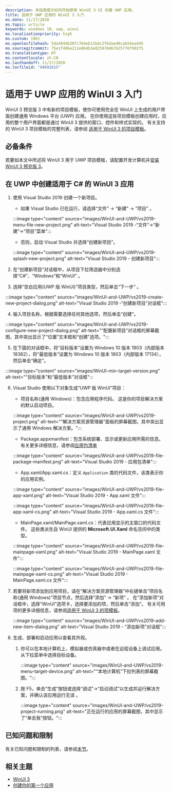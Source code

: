 ```yaml
---
description: 本指南展示如何开始使用 WinUI 3 UI 创建 UWP 应用。
title: 适用于 UWP 应用的 WinUI 3 入门
ms.date: 11/17/2020
ms.topic: article
keywords: windows 10, uwp, winui
ms.localizationpriority: high
ms.custom: 19H1
ms.openlocfilehash: 5da4944b38fc764eb11bdc2f6daed0cab54ea445
ms.sourcegitcommit: 75e1f49be211e8b4b3e825978d67625776f992f5
ms.translationtype: HT
ms.contentlocale: zh-CN
ms.lasthandoff: 11/17/2020
ms.locfileid: "94691615"
---
```

# <a name="get-started-with-winui-3-for-uwp-apps"></a>适用于 UWP 应用的 WinUI 3 入门

WinUI 3 预览版 3 中有新的项目模板，使你可使用完全在 WinUI 上生成的用户界面创建通用 Windows 平台 (UWP) 应用。 在你使用这些项目模板创建应用时，应用的整个用户界面都是通过 WinUI 3 提供的窗口、控件和样式实现的。 有关支持的 WinUI 3 项目模板的完整列表，请参阅 [适用于 WinUI 3 的项目模板](index.md#project-templates-for-winui-3)。

## <a name="prerequisites"></a>必备条件

若要如本文中所述将 WinUI 3 用于 UWP 项目模板，请配置开发计算机并[安装 WinUI 3 预览版 3](index.md#install-winui-3-preview-3)。

## <a name="create-a-winui-3-app-in-uwp-for-c"></a>在 UWP 中创建适用于 C# 的 WinUI 3 应用

1. 使用 Visual Studio 2019 创建一个新项目。
   - 如果 Visual Studio 已在运行，请选择“文件” -> “新建” -> “项目”  。

   :::image type="content" source="images/WinUI-and-UWP/vs2019-menu-file-new-project.png" alt-text="Visual Studio 2019 -“文件”->“新建”->“项目”菜单":::

   - 否则，启动 Visual Studio 并选择“创建新项目”。

   :::image type="content" source="images/WinUI-and-UWP/vs2019-splash-new-project.png" alt-text="Visual Studio 2019 - 创建新项目":::

2. 在“创建新项目”对话框中，从项目下拉筛选器中分别选择“C#”、“Windows”和“WinUI”   。

3. 选择“空白应用(UWP 版 WinUI)”项目类型，然后单击“下一步” 。

:::image type="content" source="images/WinUI-and-UWP/vs2019-create-new-project-dialog.png" alt-text="Visual Studio 2019 -“创建新项目”对话框":::

4. 输入项目名称，根据需要选择任何其他选项，然后单击“创建”。

:::image type="content" source="images/WinUI-and-UWP/vs2019-configure-new-project-dialog.png" alt-text="“配置新项目”对话框的屏幕截图，其中突出显示了“位置”文本框和“创建”选项。":::

5. 在下面的对话框中，将“目标版本”设置为 Windows 10 版本 1903（内部版本 18362），将“最低版本”设置为 Windows 10 版本 1803（内部版本 17134），然后单击“确定”。

:::image type="content" source="images/WinUI-min-target-version.png" alt-text="“目标版本”和“最低版本”对话框":::

6. Visual Studio 使用以下对象生成“UWP 版 WinUI”项目：

    - 项目名称(通用 Windows)：包含应用程序代码。 这是你的项目解决方案的默认启动项目。

    :::image type="content" source="images/WinUI-and-UWP/vs2019-project.png" alt-text="“解决方案资源管理器”面板的屏幕截图，其中突出显示了通用 Windows 解决方案。":::

    - Package.appxmanifest：包含系统部署、显示或更新应用所需的信息。 有关更多详细信息，请参阅[应用包清单](/uwp/schemas/appxpackage/appx-package-manifest)

    :::image type="content" source="images/WinUI-and-UWP/vs2019-file-package-manifest.png" alt-text="Visual Studio 2019 - 应用包清单":::

    - App.xaml/App.xaml.cs：定义 `Application` 类的代码文件，该类表示你的应用实例。

    :::image type="content" source="images/WinUI-and-UWP/vs2019-file-app-xaml.png" alt-text="Visual Studio 2019 - App.xaml 文件":::

    :::image type="content" source="images/WinUI-and-UWP/vs2019-file-app-xaml-cs.png" alt-text="Visual Studio 2019 - App.xaml.cs 文件":::

    - MainPage.xaml/MainPage.xaml.cs：代表应用显示的主窗口的代码文件。 这些类派生自 WinUI 提供的 **Microsoft.UI.Xaml** 命名空间中的类型。

    :::image type="content" source="images/WinUI-and-UWP/vs2019-file-mainpage-xaml.png" alt-text="Visual Studio 2019 - MainPage.xaml 文件":::

    :::image type="content" source="images/WinUI-and-UWP/vs2019-file-mainpage-xaml-cs.png" alt-text="Visual Studio 2019 - MainPage.xaml.cs 文件":::

7. 若要将新项添加到应用项目，请在“解决方案资源管理器”中右键单击“项目名称(通用 Windows)”项目节点，然后选择“添加” -> “新项”   。 在“添加新项”对话框中，选择“WinUI”选项卡，选择要添加的项，然后单击“添加”。 有关可用项的更多详细信息，请参阅[适用于 WinUI 3 的项模板](index.md#item-templates-for-winui-3)。

    :::image type="content" source="images/WinUI-and-UWP/vs2019-add-new-item-dialog.png" alt-text="Visual Studio 2019 - “添加新项”对话框":::

8. 生成、部署和启动应用以查看其外观。

    1. 你可以在本地计算机上、模拟器或仿真器中或者在远程设备上调试应用。 从下拉菜单中选择目标设备。

        :::image type="content" source="images/WinUI-and-UWP/vs2019-menu-target-device.png" alt-text="“本地计算机”下拉列表的屏幕截图。":::

    1. 按 F5，单击“生成”按钮或选择“调试”->“启动调试”以生成并运行解决方案，并确认该应用运行无误 。

        :::image type="content" source="images/WinUI-and-UWP/vs2019-project-running.png" alt-text="正在运行的应用的屏幕截图，其中显示了“单击我”按钮。":::

## <a name="known-issues-and-limitations"></a>已知问题和限制

有关已知问题和限制的列表，请参阅[本节](index.md#preview-3-limitations-and-known-issues)。

## <a name="related-topics"></a>相关主题

- [WinUI 3](index.md)
- [创建你的第一个应用](/windows/uwp/get-started/your-first-app)
